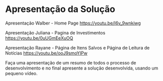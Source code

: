 # Apresentação da Solução

Apresentação Walber - Home Page 
https://youtu.be/I6v_9wnkiwg

Apresentação Juliana - Pagina de Investimentos
https://youtu.be/0uUGmEeXuOQ

Apresentação Rayane - Página de Itens Salvos e Página de Leitura de Notícias
https://youtu.be/ooJ9smoYIPw

Faça uma apresentação de um resumo de todos o processo de desenvolvimento e no final apresente a solução desenvolvida, usando um pequeno vídeo.
